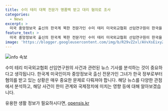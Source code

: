 ```yaml
---
title: 수미 테리 대북 전문가 명품백 받고 대리 혐의로 조사
categories:
  - News
excerpt: >
  미국 중앙정보국 출신의 한국계 북한 전문가인 수미 테리 미국외교협회 선임연구원이 한국을 대표하여 활동하면서 외국 에이전트로 등록하지 않아 미 연방검찰에 기소됐다. 뉴욕타임스는 이를 보도하며, 테리 연구원이 한국정부로부터 혜택을 받았다는 의혹을 제기했고, 관련하여 연방검찰은 수사를 진행하고 있다고 전했다. 미 연방수사국(FBI)에서의 조사와 관련하여 변호인은 주장을 일축하며, 테리 연구원을 한국정부에 대한 강한 비판자로 설명했다.
feature_text: >
  미국 중앙정보국 출신의 한국계 북한 전문가인 수미 테리 미국외교협회 선임연구원이 한국을 대표하여 활동하면서 외국 에이전트로 등록하지 않아 미 연방검찰에 기소됐다. 뉴욕타임스는 이를 보도하며, 테리 연구원이 한국정부로부터 혜택을 받았다는 의혹을 제기했고, 관련하여 연방검찰은 수사를 진행하고 있다고 전했다. 미 연방수사국(FBI)에서의 조사와 관련하여 변호인은 주장을 일축하며, 테리 연구원을 한국정부에 대한 강한 비판자로 설명했다.
image: 'https://blogger.googleusercontent.com/img/b/R29vZ2xl/AVvXsEixyZcFfHzMRdzZMjFBmAUKJYCLCGyLL1o632UiGVXcaFdKo_bkvkuCioo0uUKlGfBVcT3P84aROyZIXSBEx3Aw5nCQ3pTgDom1WDC4m8eifvWiAmWEEVb4x6G_l8C0QH225ldMjyaFvpxGEBGNO37VmDTDMHGhJPq73UglMfDca1-0aw/s1600/blogspot.png'
---
```


<p><img src="https://blogger.googleusercontent.com/img/b/R29vZ2xl/AVvXsEixyZcFfHzMRdzZMjFBmAUKJYCLCGyLL1o632UiGVXcaFdKo_bkvkuCioo0uUKlGfBVcT3P84aROyZIXSBEx3Aw5nCQ3pTgDom1WDC4m8eifvWiAmWEEVb4x6G_l8C0QH225ldMjyaFvpxGEBGNO37VmDTDMHGhJPq73UglMfDca1-0aw/s1600/blogspot.png" alt="info 속보" /></p>

<p>수미 테리 미국외교협회 선임연구원의 사건과 관련된 뉴스 기사를 분석하는 것이 중요하다고 생각됩니다. 한국계 미국인이자 중앙정보국 출신 전문가인 그녀가 한국 정부로부터 혐의를 받고 있는 상황은 매우 중요한 문제로 다뤄져야 합니다. 해당 뉴스를 다양한 관점에서 분석하고, 해당 사건이 한미 관계와 국제정치에 미치는 영향 등에 대해 알아보겠습니다.</p>
유용한 생활 정보가 필요하시다면, <a href="https://opensis.kr" rel="dofollow">opensis.kr</a>


